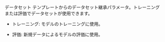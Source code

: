 データセット テンプレートからのデータセット継承パラメータ。トレーニングまたは評価でデータセットが使用できます。

-   トレーニング: モデルのトレーニングに使用。


-   評価: 新規データによるモデルの評価に使用。



